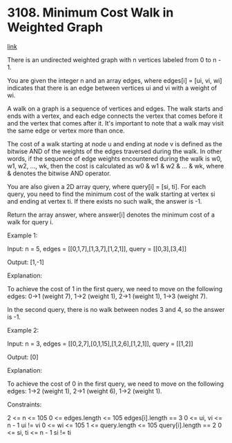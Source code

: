 # 3108. Minimum Cost Walk in Weighted Graph

[link](https://leetcode.com/problems/minimum-cost-walk-in-weighted-graph/description/?envType=daily-question&envId=2025-03-20)


There is an undirected weighted graph with n vertices labeled from 0 to n - 1.

You are given the integer n and an array edges, where edges[i] = [ui, vi, wi] indicates that there is an edge between vertices ui and vi with a weight of wi.

A walk on a graph is a sequence of vertices and edges. The walk starts and ends with a vertex, and each edge connects the vertex that comes before it and the vertex that comes after it. It's important to note that a walk may visit the same edge or vertex more than once.

The cost of a walk starting at node u and ending at node v is defined as the bitwise AND of the weights of the edges traversed during the walk. In other words, if the sequence of edge weights encountered during the walk is w0, w1, w2, ..., wk, then the cost is calculated as w0 & w1 & w2 & ... & wk, where & denotes the bitwise AND operator.

You are also given a 2D array query, where query[i] = [si, ti]. For each query, you need to find the minimum cost of the walk starting at vertex si and ending at vertex ti. If there exists no such walk, the answer is -1.

Return the array answer, where answer[i] denotes the minimum cost of a walk for query i.


Example 1:

Input: n = 5, edges = [[0,1,7],[1,3,7],[1,2,1]], query = [[0,3],[3,4]]

Output: [1,-1]

Explanation:


To achieve the cost of 1 in the first query, we need to move on the following edges: 0->1 (weight 7), 1->2 (weight 1), 2->1 (weight 1), 1->3 (weight 7).

In the second query, there is no walk between nodes 3 and 4, so the answer is -1.

Example 2:

Input: n = 3, edges = [[0,2,7],[0,1,15],[1,2,6],[1,2,1]], query = [[1,2]]

Output: [0]

Explanation:


To achieve the cost of 0 in the first query, we need to move on the following edges: 1->2 (weight 1), 2->1 (weight 6), 1->2 (weight 1).


Constraints:

2 <= n <= 105
0 <= edges.length <= 105
edges[i].length == 3
0 <= ui, vi <= n - 1
ui != vi
0 <= wi <= 105
1 <= query.length <= 105
query[i].length == 2
0 <= si, ti <= n - 1
si != ti